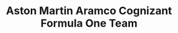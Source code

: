 ---
title: "Aston Martin Aramco Cognizant Formula One Team"

description: "A ver si curramos de una vez."

featured_image: '/images/amr24.jpg'
---
